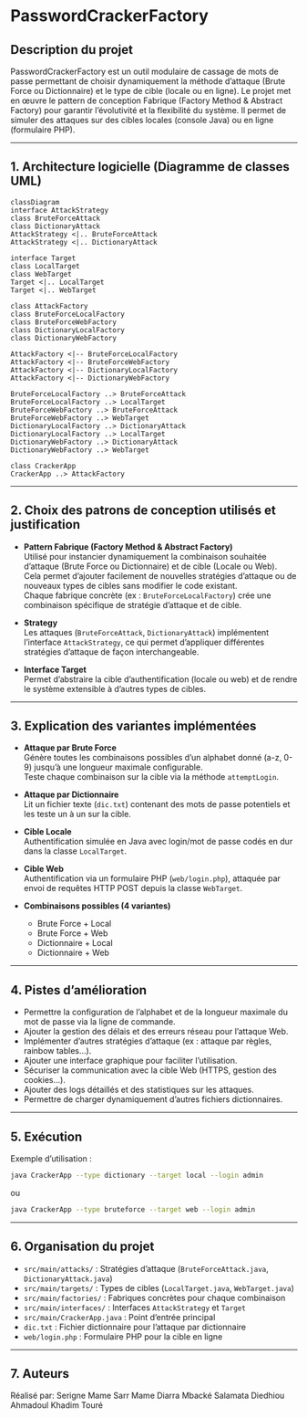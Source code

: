 # PasswordCrackerFactory

## Description du projet

PasswordCrackerFactory est un outil modulaire de cassage de mots de passe permettant de choisir dynamiquement la méthode d’attaque (Brute Force ou Dictionnaire) et le type de cible (locale ou en ligne). Le projet met en œuvre le pattern de conception Fabrique (Factory Method & Abstract Factory) pour garantir l’évolutivité et la flexibilité du système. Il permet de simuler des attaques sur des cibles locales (console Java) ou en ligne (formulaire PHP).

---

## 1. Architecture logicielle (Diagramme de classes UML)

```mermaid
classDiagram
interface AttackStrategy
class BruteForceAttack
class DictionaryAttack
AttackStrategy <|.. BruteForceAttack
AttackStrategy <|.. DictionaryAttack

interface Target
class LocalTarget
class WebTarget
Target <|.. LocalTarget
Target <|.. WebTarget

class AttackFactory
class BruteForceLocalFactory
class BruteForceWebFactory
class DictionaryLocalFactory
class DictionaryWebFactory

AttackFactory <|-- BruteForceLocalFactory
AttackFactory <|-- BruteForceWebFactory
AttackFactory <|-- DictionaryLocalFactory
AttackFactory <|-- DictionaryWebFactory

BruteForceLocalFactory ..> BruteForceAttack
BruteForceLocalFactory ..> LocalTarget
BruteForceWebFactory ..> BruteForceAttack
BruteForceWebFactory ..> WebTarget
DictionaryLocalFactory ..> DictionaryAttack
DictionaryLocalFactory ..> LocalTarget
DictionaryWebFactory ..> DictionaryAttack
DictionaryWebFactory ..> WebTarget

class CrackerApp
CrackerApp ..> AttackFactory
```

---

## 2. Choix des patrons de conception utilisés et justification

- **Pattern Fabrique (Factory Method & Abstract Factory)**  
  Utilisé pour instancier dynamiquement la combinaison souhaitée d’attaque (Brute Force ou Dictionnaire) et de cible (Locale ou Web).  
  Cela permet d’ajouter facilement de nouvelles stratégies d’attaque ou de nouveaux types de cibles sans modifier le code existant.  
  Chaque fabrique concrète (ex : `BruteForceLocalFactory`) crée une combinaison spécifique de stratégie d’attaque et de cible.

- **Strategy**  
  Les attaques (`BruteForceAttack`, `DictionaryAttack`) implémentent l’interface `AttackStrategy`, ce qui permet d’appliquer différentes stratégies d’attaque de façon interchangeable.

- **Interface Target**  
  Permet d’abstraire la cible d’authentification (locale ou web) et de rendre le système extensible à d’autres types de cibles.

---

## 3. Explication des variantes implémentées

- **Attaque par Brute Force**  
  Génère toutes les combinaisons possibles d’un alphabet donné (a-z, 0-9) jusqu’à une longueur maximale configurable.  
  Teste chaque combinaison sur la cible via la méthode `attemptLogin`.

- **Attaque par Dictionnaire**  
  Lit un fichier texte (`dic.txt`) contenant des mots de passe potentiels et les teste un à un sur la cible.

- **Cible Locale**  
  Authentification simulée en Java avec login/mot de passe codés en dur dans la classe `LocalTarget`.

- **Cible Web**  
  Authentification via un formulaire PHP (`web/login.php`), attaquée par envoi de requêtes HTTP POST depuis la classe `WebTarget`.

- **Combinaisons possibles (4 variantes)**  
  - Brute Force + Local  
  - Brute Force + Web  
  - Dictionnaire + Local  
  - Dictionnaire + Web

---

## 4. Pistes d’amélioration

- Permettre la configuration de l’alphabet et de la longueur maximale du mot de passe via la ligne de commande.
- Ajouter la gestion des délais et des erreurs réseau pour l’attaque Web.
- Implémenter d’autres stratégies d’attaque (ex : attaque par règles, rainbow tables…).
- Ajouter une interface graphique pour faciliter l’utilisation.
- Sécuriser la communication avec la cible Web (HTTPS, gestion des cookies…).
- Ajouter des logs détaillés et des statistiques sur les attaques.
- Permettre de charger dynamiquement d’autres fichiers dictionnaires.

---

## 5. Exécution

Exemple d’utilisation :
```sh
java CrackerApp --type dictionary --target local --login admin
```
ou
```sh
java CrackerApp --type bruteforce --target web --login admin
```

---

## 6. Organisation du projet

- `src/main/attacks/` : Stratégies d’attaque (`BruteForceAttack.java`, `DictionaryAttack.java`)
- `src/main/targets/` : Types de cibles (`LocalTarget.java`, `WebTarget.java`)
- `src/main/factories/` : Fabriques concrètes pour chaque combinaison
- `src/main/interfaces/` : Interfaces `AttackStrategy` et `Target`
- `src/main/CrackerApp.java` : Point d’entrée principal
- `dic.txt` : Fichier dictionnaire pour l’attaque par dictionnaire
- `web/login.php` : Formulaire PHP pour la cible en ligne

---

## 7. Auteurs
Réalisé par:
Serigne Mame Sarr
Mame Diarra Mbacké
Salamata Diedhiou
Ahmadoul Khadim Touré


